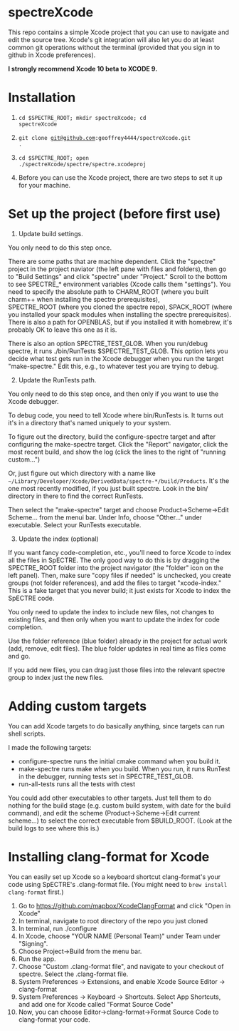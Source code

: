 # spectreXcode
This repo contains a simple Xcode project that you can use to navigate and 
edit the source tree. Xcode's git integration will also let you do at least 
common git operations without the terminal (provided that you sign in to github in 
Xcode preferences).

**I strongly recommend Xcode 10 beta to XCODE 9.**

# Installation

1. <code>cd $SPECTRE_ROOT; mkdir spectreXcode; cd spectreXcode</code>
2. <code>git clone git@github.com:geoffrey4444/spectreXcode.git .</code>
3. <code>cd $SPECTRE_ROOT; open ./spectreXcode/spectre/spectre.xcodeproj</code>

4. Before you can use the Xcode project, there are two steps to set it up for your machine.

# Set up the project (before first use)

1. Update build settings. 

You only need to do this step once.

There are some paths that are machine dependent. 
Click the "spectre" project in the project naviator (the left pane with files and 
folders), then go to "Build Settings" and click "spectre" under "Project." 
Scroll to the bottom to see SPECTRE_* environment 
variables (Xcode calls them "settings"). 
You need to specify the absolute path to CHARM_ROOT (where you built charm++ when 
installing the spectre prerequisites),  
SPECTRE_ROOT (where you cloned the spectre repo), SPACK_ROOT (where you installed your 
spack modules when installing the 
spectre prerequisites). There is also a path for OPENBLAS, but if you installed it with 
homebrew, it's probably OK to leave this one as it is.

There is also an option SPECTRE_TEST_GLOB. When you run/debug spectre, it runs 
./bin/RunTests $SPECTRE_TEST_GLOB. This option lets you decide what test gets run in the 
Xcode debugger when you run the target "make-spectre." Edit this, e.g., to whatever 
test you are trying to debug.

2. Update the RunTests path.

You only need to do this step once, and then only if you want to use the Xcode debugger.

To debug code, you need to tell Xcode where bin/RunTests is. It turns out it's in a directory 
that's named uniquely to your system. 

To figure out the directory, build the configure-spectre 
target and after configuring the make-spectre target. Click the "Report" navigator, click 
the most recent build, and show the log (click the lines to the right of "running custom...")

Or, just figure out which directory with a name like 
<code>~/Library/Developer/Xcode/DerivedData/spectre-*/build/Products</code>. 
It's the one most recently modified, if you just built spectre. Look in the bin/ directory in 
there to find the correct RunTests.

Then select the "make-spectre" target and choose Product->Scheme->Edit Scheme... from the menui bar.
Under Info, choose "Other..." under executable. Select your RunTests executable.

3. Update the index (optional)

If you want fancy code-completion, etc., you'll need to force Xcode to index all the files in 
SpECTRE. The only good way to do this is by dragging the SPECTRE_ROOT folder into the 
project navigator (the "folder" icon on the left panel). Then, make sure "copy files if needed" 
is unchecked, you create groups (not folder references), and add the files to target 
"xcode-index." This is a fake target that you never build; it just exists for Xcode to 
index the SpECTRE code.

You only need to update the index to include new files, not changes to existing files, and 
then only when you want to update the index for code completion. 

Use the folder reference (blue folder) already in the project for actual work (add, remove, 
edit files). The blue folder updates in real time as files come and go. 

If you add new files, you can drag just those files into the relevant spectre group to index just the new files.

# Adding custom targets

You can add Xcode targets to do basically anything, since targets can run shell scripts.

I made the following targets:
* configure-spectre runs the initial cmake command when you build it.
* make-spectre runs make when you build. When you run, it runs RunTest in the debugger,
running tests set in SPECTRE_TEST_GLOB.
* run-all-tests runs all the tests with ctest

You could add other executables to other targets. Just tell them to do nothing for the build 
stage (e.g. custom build system, with date for the build command), and edit the scheme 
(Product->Scheme->Edit current scheme...) to 
select the correct executable from $BUILD_ROOT. (Look at the build logs to see where this is.)


# Installing clang-format for Xcode

You can easily set up Xcode so a keyboard shortcut clang-format's your code 
using SpECTRE's .clang-format file. (You might need to 
<code>brew install clang-format</code> first.)

1. Go to https://github.com/mapbox/XcodeClangFormat and click "Open in Xcode"
2. In terminal, navigate to root directory of the repo you just cloned 
3. In terminal, run ./configure
4. In Xcode, choose "YOUR NAME (Personal Team)" under Team under "Signing".
5. Choose Project->Build from the menu bar.
6. Run the app.
7. Choose "Custom .clang-format file", and navigate to your checkout of spectre. Select the 
.clang-format file.
8. System Preferences -> Extensions, and enable Xcode Source Editor -> clang-format
9. System Preferences -> Keyboard -> Shortcuts. Select App Shortcuts, and add one for 
Xcode called "Format Source Code"
10. Now, you can choose Editor->clang-format->Format Source Code to clang-format your 
code.


